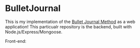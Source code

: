 # BulletJournal

This is my implementation of the [Bullet Journal Method](https://bulletjournal.com/pages/learn) as a web application! This particualr repository is the backend, built with Node.js/Express/Mongoose.

Front-end:
